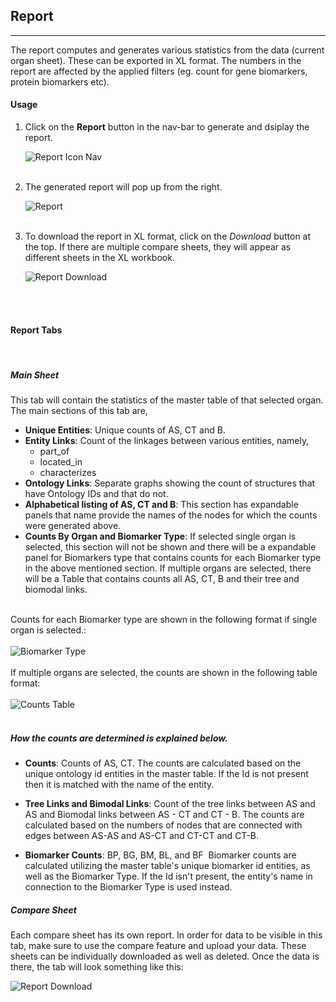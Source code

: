 ## Report

---

The report computes and generates various statistics from the data (current organ sheet). These can be exported in XL format. The numbers in the report are affected by the applied filters (eg. count for gene biomarkers, protein biomarkers etc).

#### Usage

1. Click on the **Report** button in the nav-bar to generate and dsiplay the report.

   <img src="assets/docs/report/nav.png" alt="Report Icon Nav" class="md-img p-2 w-75">
   <br>
   <br>

2. The generated report will pop up from the right.

   <img src="assets/docs/report/report.png" alt="Report" class="md-img p-2 w-75">
   <br>
   <br>

3. To download the report in XL format, click on the _Download_ button at the top. If there are multiple compare sheets, they will appear as different sheets in the XL workbook.

   <img src="assets/docs/report/report-download.png" alt="Report Download" class="md-img p-2 w-25">
   <br>
   <br>

<br>

#### Report Tabs

<br>

##### Main Sheet

This tab will contain the statistics of the master table of that selected organ. The main sections of this tab are,

- **Unique Entities**: Unique counts of AS, CT and B.
- **Entity Links**: Count of the linkages between various entities, namely,
  - part_of
  - located_in
  - characterizes
- **Ontology Links**: Separate graphs showing the count of structures that have Ontology IDs and that do not.
- **Alphabetical listing of AS, CT and B**: This section has expandable panels that name provide the names of the nodes for which the counts were generated above.
- **Counts By Organ and Biomarker Type**: If selected single organ is selected, this section will not be shown and there will be a expandable panel for Biomarkers type that contains counts for each Biomarker type in the above mentioned section. If multiple organs are selected, there will be a Table that contains counts all AS, CT, B and their tree and biomodal links.

<br>
Counts for each Biomarker type are shown in the following format if single organ is selected.:
<br>
<br>
<img src="assets/docs/report/biomarker-type.png" alt="Biomarker Type" class="md-img p-2 w-50">

<br>
<br>
If multiple organs are selected, the counts are shown in the following table format:
<br>
<br>
<img src="assets/docs/report/counts-by-organ.png" alt="Counts Table" class="md-img p-2 w-50">

<br>
<br>

##### How the counts are determined is explained below.

- **Counts**: Counts of AS, CT. The counts are calculated based on the unique ontology id entities in the master table. If the Id is not present then it is matched with the name of the entity.

- **Tree Links and Bimodal Links**: Count of the tree links between AS and AS and Biomodal links between AS - CT and CT - B. The counts are calculated based on the numbers of nodes that are connected with edges between AS-AS and AS-CT and CT-CT and CT-B.

- **Biomarker Counts**: BP, BG, BM, BL, and BF  Biomarker counts are calculated utilizing the master table's unique biomarker id entities, as well as the Biomarker Type. If the Id isn't present, the entity's name in connection to the Biomarker Type is used instead.

##### Compare Sheet

Each compare sheet has its own report. In order for data to be visible in this tab, make sure to use the compare feature and upload your data. These sheets can be individually downloaded as well as deleted. Once the data is there, the tab will look something like this:

<img src="assets/docs/report/compare-report.png" alt="Report Download" class="md-img p-2 w-25">
   <br>
   <br>
